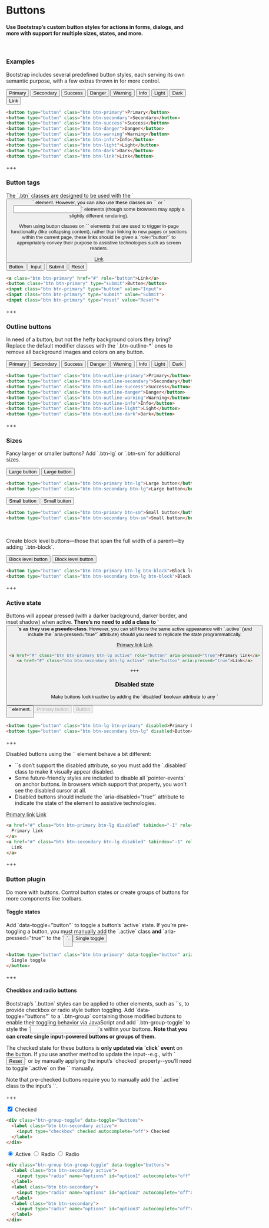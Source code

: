 
# Buttons

#### Use Bootstrap’s custom button styles for actions in forms, dialogs, and more with support for multiple sizes, states, and more.

<br>

### Examples

<p>
  Bootstrap includes several predefined button styles, each serving its own
  semantic purpose, with a few extras thrown in for more control.
</p>

<div class="mb-3">
  <button type="button" class="btn btn-primary">Primary</button>
  <button type="button" class="btn btn-secondary">Secondary</button>
  <button type="button" class="btn btn-success">Success</button>
  <button type="button" class="btn btn-danger">Danger</button>
  <button type="button" class="btn btn-warning">Warning</button>
  <button type="button" class="btn btn-info">Info</button>
  <button type="button" class="btn btn-light">Light</button>
  <button type="button" class="btn btn-dark">Dark</button>
  <button type="button" class="btn btn-link">Link</button>
</div>

```html
<button type="button" class="btn btn-primary">Primary</button>
<button type="button" class="btn btn-secondary">Secondary</button>
<button type="button" class="btn btn-success">Success</button>
<button type="button" class="btn btn-danger">Danger</button>
<button type="button" class="btn btn-warning">Warning</button>
<button type="button" class="btn btn-info">Info</button>
<button type="button" class="btn btn-light">Light</button>
<button type="button" class="btn btn-dark">Dark</button>
<button type="button" class="btn btn-link">Link</button>
```

+++

### Button tags

<p>
  The `.btn` classes are designed to be used with the `<button>` element.
  However, you can also use these classes on `<a>` or `<input>` elements
  (though some browsers may apply a slightly different rendering).
<p/>

<p>
  When using button classes on `<a>` elements that are used to trigger in-page
  functionality (like collapsing content), rather than linking to new pages or
  sections within the current page, these links should be given a
  `role="button"` to appropriately convey their purpose to assistive
  technologies such as screen readers.
</p>

<div class="mb-3">
  <a class="btn btn-primary" href="#" role="button">Link</a>
  <button class="btn btn-primary" type="submit">Button</button>
  <input class="btn btn-primary" type="button" value="Input">
  <input class="btn btn-primary" type="submit" value="Submit">
  <input class="btn btn-primary" type="reset" value="Reset">
</div>

```html
<a class="btn btn-primary" href="#" role="button">Link</a>
<button class="btn btn-primary" type="submit">Button</button>
<input class="btn btn-primary" type="button" value="Input">
<input class="btn btn-primary" type="submit" value="Submit">
<input class="btn btn-primary" type="reset" value="Reset">
```

+++

### Outline buttons

<p>
  In need of a button, but not the hefty background colors they bring? Replace
  the default modifier classes with the `.btn-outline-*` ones to remove all
  background images and colors on any button.
</p>

<div class="mb-3">
  <button type="button" class="btn btn-outline-primary">Primary</button>
  <button type="button" class="btn btn-outline-secondary">Secondary</button>
  <button type="button" class="btn btn-outline-success">Success</button>
  <button type="button" class="btn btn-outline-danger">Danger</button>
  <button type="button" class="btn btn-outline-warning">Warning</button>
  <button type="button" class="btn btn-outline-info">Info</button>
  <button type="button" class="btn btn-outline-light">Light</button>
  <button type="button" class="btn btn-outline-dark">Dark</button>
</div>

```html
<button type="button" class="btn btn-outline-primary">Primary</button>
<button type="button" class="btn btn-outline-secondary">Secondary</button>
<button type="button" class="btn btn-outline-success">Success</button>
<button type="button" class="btn btn-outline-danger">Danger</button>
<button type="button" class="btn btn-outline-warning">Warning</button>
<button type="button" class="btn btn-outline-info">Info</button>
<button type="button" class="btn btn-outline-light">Light</button>
<button type="button" class="btn btn-outline-dark">Dark</button>
```

+++

### Sizes

<p>
  Fancy larger or smaller buttons? Add `.btn-lg` or `.btn-sm` for additional
  sizes.
</p>

<div class="mb-3">
  <button type="button" class="btn btn-primary btn-lg">Large button</button>
  <button type="button" class="btn btn-secondary btn-lg">Large button</button>
</div>

```html
<button type="button" class="btn btn-primary btn-lg">Large button</button>
<button type="button" class="btn btn-secondary btn-lg">Large button</button>
```

<div class="mb-3">
  <button type="button" class="btn btn-primary btn-sm">Small button</button>
  <button type="button" class="btn btn-secondary btn-sm">Small button</button>
</div>

```html
<button type="button" class="btn btn-primary btn-sm">Small button</button>
<button type="button" class="btn btn-secondary btn-sm">Small button</button>
```
<br>
<p>
  Create block level buttons—those that span the full width of a parent—by
  adding `.btn-block`.
</p>

<div class="mb-3">
  <button type="button" class="btn btn-primary btn-lg btn-block">
    Block level button
  </button>
  <button type="button" class="btn btn-secondary btn-lg btn-block">
    Block level button
  </button>
</div>

```html
<button type="button" class="btn btn-primary btn-lg btn-block">Block level button</button>
<button type="button" class="btn btn-secondary btn-lg btn-block">Block level button</button>
```

+++

### Active state

<p>
  Buttons will appear pressed (with a darker background, darker border, and
  inset shadow) when active. <strong>There’s no need to add a class to
  `<button>`s as they use a pseudo-class</strong>. However, you can still force
  the same active appearance with `.active` (and include the
  `aria-pressed="true"` attribute) should you need to replicate the state
  programmatically.
</p>

<a href="#" class="btn btn-primary btn-lg active" role="button" aria-pressed="true">Primary link</a>
<a href="#" class="btn btn-secondary btn-lg active" role="button" aria-pressed="true">Link</a>

```html
<a href="#" class="btn btn-primary btn-lg active" role="button" aria-pressed="true">Primary link</a>
<a href="#" class="btn btn-secondary btn-lg active" role="button" aria-pressed="true">Link</a>
```

+++

### Disabled state

<p>
  Make buttons look inactive by adding the `disabled` boolean attribute to any
  `<button>` element.
</p>

<div class="mb-3">
  <button type="button" class="btn btn-lg btn-primary" disabled>Primary button</button>
  <button type="button" class="btn btn-secondary btn-lg" disabled>Button</button>
</div>

```html
<button type="button" class="btn btn-lg btn-primary" disabled>Primary button</button>
<button type="button" class="btn btn-secondary btn-lg" disabled>Button</button>
```

+++

<p>
  Disabled buttons using the `<a>` element behave a bit different:
  <ul>
    <li>
      `<a>`s don’t support the disabled attribute, so you must add the
      `.disabled` class to make it visually appear disabled.
    </li>
    <li>
      Some future-friendly styles are included to disable all `pointer-events`
      on anchor buttons. In browsers which support that property, you won’t
      see the disabled cursor at all.
    </li>
    <li>
      Disabled buttons should include the `aria-disabled="true"` attribute to
      indicate the state of the element to assistive technologies.
    </li>
  </ul>
</p>

<a href="#" class="btn btn-primary btn-lg disabled" tabindex="-1" role="button" aria-disabled="true">Primary link</a>
<a href="#" class="btn btn-secondary btn-lg disabled" tabindex="-1" role="button" aria-disabled="true">Link</a>

```html
<a href="#" class="btn btn-primary btn-lg disabled" tabindex="-1" role="button" aria-disabled="true">
  Primary link
</a>
<a href="#" class="btn btn-secondary btn-lg disabled" tabindex="-1" role="button" aria-disabled="true">
  Link
</a>
```

+++

### Button plugin

<p>
  Do more with buttons. Control button states or create groups of buttons for
  more components like toolbars.
</p>

#### Toggle states

<p>
  Add `data-toggle="button"` to toggle a button’s `active` state. If you’re
  pre-toggling a button, you must manually add the `.active` class
  <strong>and</strong> `aria-pressed="true"` to the `<button>`.
</p>

<div class="mb-3">
  <button type="button" class="btn btn-primary" data-toggle="button" aria-pressed="false" autocomplete="off">
    Single toggle
  </button>
</div>

```html
<button type="button" class="btn btn-primary" data-toggle="button" aria-pressed="false" autocomplete="off">
  Single toggle
</button>
```

+++

#### Checkbox and radio buttons

<p>
  Bootstrap’s `.button` styles can be applied to other elements, such as
  `<label>`s, to provide checkbox or radio style button toggling. Add
  `data-toggle="buttons"` to a `.btn-group` containing those modified buttons
  to enable their toggling behavior via JavaScript and add `.btn-group-toggle`
  to style the `<input>`s within your buttons. <strong>Note that you can create single
  input-powered buttons or groups of them.</strong>
</p>

<p>
  The checked state for these buttons is <strong>only updated via `click`
  event</strong> on the button. If you use another method to update the
  input--e.g., with `<input type="reset">` or by manually applying the input’s
  `checked` property--you’ll need to toggle `.active` on the `<label>` manually.
</p>

<p>
  Note that pre-checked buttons require you to manually add the `.active` class
  to the input’s `<label>`.
</p>

+++

<div class="mb-3">
  <div class="btn-group-toggle" data-toggle="buttons">
    <label class="btn btn-secondary active">
      <input type="checkbox" checked autocomplete="off"> Checked
    </label>
  </div>
</div>

```html
<div class="btn-group-toggle" data-toggle="buttons">
  <label class="btn btn-secondary active">
    <input type="checkbox" checked autocomplete="off"> Checked
  </label>
</div>
```

<div class="mb-3">
  <div class="btn-group btn-group-toggle" data-toggle="buttons">
    <label class="btn btn-secondary active">
      <input type="radio" name="options" id="option1" autocomplete="off" checked> Active
    </label>
    <label class="btn btn-secondary">
      <input type="radio" name="options" id="option2" autocomplete="off"> Radio
    </label>
    <label class="btn btn-secondary">
      <input type="radio" name="options" id="option3" autocomplete="off"> Radio
    </label>
  </div>
</div>

```html
<div class="btn-group btn-group-toggle" data-toggle="buttons">
  <label class="btn btn-secondary active">
    <input type="radio" name="options" id="option1" autocomplete="off" checked> Active
  </label>
  <label class="btn btn-secondary">
    <input type="radio" name="options" id="option2" autocomplete="off"> Radio
  </label>
  <label class="btn btn-secondary">
    <input type="radio" name="options" id="option3" autocomplete="off"> Radio
  </label>
</div>
```
